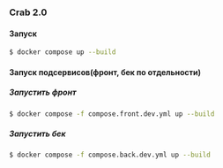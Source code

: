 ### Crab 2.0
#### Запуск

```sh
$ docker compose up --build
```
#### Запуск подсервисов(фронт, бек по отдельности)
##### Запустить фронт
```sh
$ docker compose -f compose.front.dev.yml up --build
```
##### Запустить бек
```sh
$ docker compose -f compose.back.dev.yml up --build
```
